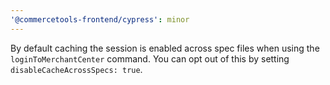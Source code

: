 ```yaml
---
'@commercetools-frontend/cypress': minor
---
```


By default caching the session is enabled across spec files when using the `loginToMerchantCenter` command. You can opt out of this by setting `disableCacheAcrossSpecs: true`.
